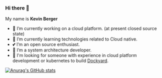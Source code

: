 ### Hi there 👋  

<!--
**huhouhua/huhouhua** is a ✨ _special_ ✨ repository because its `README.md` (this file) appears on your GitHub profile.

Here are some ideas to get you started:

- 🔭 I’m currently working on ...
- 🌱 I’m currently learning ...
- 👯 I’m looking to collaborate on ...
- 🤔 I’m looking for help with ...
- 💬 Ask me about ...
- 📫 How to reach me: ...
- 😄 Pronouns: ...
- ⚡ Fun fact: ...
-->

My name is **Kevin Berger**

- 🔭 I’m currently working on a cloud platform. (at present  closed source state)
- 🌱 I’m currently learning technologies related to   Cloud native.
- 💕 I’m an open source enthusiast.
- 🖖 I’m a system architecture developer.
- 🤔 I'm looking for someone  with experience in cloud platform development or kubernetes to build [Dockyard](https://github.com/SprintorProject).
 
[![Anurag's GitHub stats](https://github-readme-stats.vercel.app/api?username=huhouhua&show_icons=true&count_private=true)](https://github.com/huhouhua/huhouhua)
<!--
[![Readme Card](https://github-readme-stats.vercel.app/api/pin/?username=huhouhua&repo=chic)](https://github.com/huhouhua/chic)
-->
